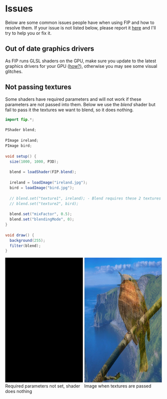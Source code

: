 # Issues
Below are some common issues people have when using FIP and how to resolve them. If your issue is not listed below, please report it [here](https://github.com/prontopablo/FIP/issues) and I'll try to help you or fix it.

## Out of date graphics drivers
As FIP runs GLSL shaders on the GPU, make sure you update to the latest graphics drivers for your GPU ([how?](https://www.youtube.com/watch?v=NBiJSPd_K4g)), otherwise you may see some visual glitches.

## Not passing textures
Some shaders have required parameters and will not work if these parameters are not passed into them. Below we use the _blend_ shader but fail to pass it the textures we want to blend, so it does nothing.

```java hl_lines="16 17"
import fip.*;

PShader blend;

PImage ireland;
PImage bird;

void setup() {
  size(1000, 1000, P3D);

  blend = loadShader(FIP.blend);

  ireland = loadImage("ireland.jpg");
  bird = loadImage("bird.jpg");

  // blend.set("texture1", ireland); - Blend requires these 2 textures to be passed into it.
  // blend.set("texture2", bird);
  
  blend.set("mixFactor", 0.5);
  blend.set("blendingMode", 0);
}

void draw() {
  background(255);
  filter(blend);
}
```

<div style="display: flex;">
    <div style="margin-right: 5px;">
        <img width="400" height="400" src="./images/blackScreen.jpg">
        <figcaption>Required parameters not set, shader does nothing </figcaption>
    </div>
    <div>
        <img width="400" height="400" src="./images/irelandBlend.jpg">
        <figcaption>Image when textures are passed</figcaption>
    </div>
</div>
